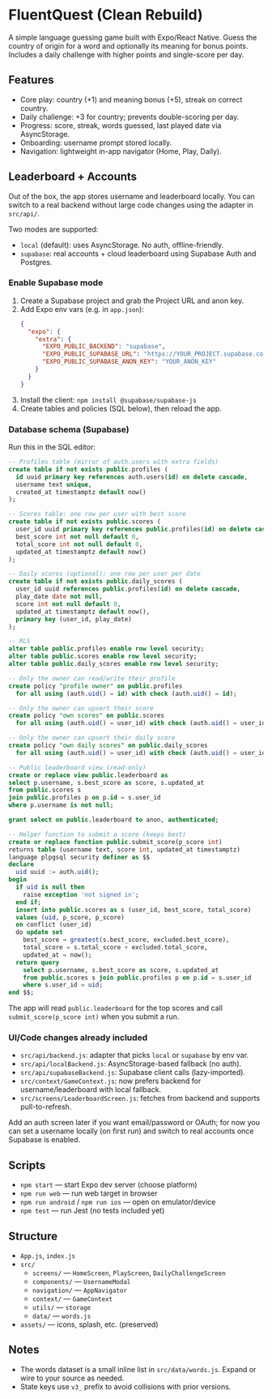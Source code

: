 # FluentQuest (Clean Rebuild)

A simple language guessing game built with Expo/React Native. Guess the country of origin for a word and optionally its meaning for bonus points. Includes a daily challenge with higher points and single-score per day.

## Features
- Core play: country (+1) and meaning bonus (+5), streak on correct country.
- Daily challenge: +3 for country; prevents double-scoring per day.
- Progress: score, streak, words guessed, last played date via AsyncStorage.
- Onboarding: username prompt stored locally.
- Navigation: lightweight in-app navigator (Home, Play, Daily).

## Leaderboard + Accounts
Out of the box, the app stores username and leaderboard locally. You can switch to a real backend without large code changes using the adapter in `src/api/`.

Two modes are supported:
- `local` (default): uses AsyncStorage. No auth, offline-friendly.
- `supabase`: real accounts + cloud leaderboard using Supabase Auth and Postgres.

### Enable Supabase mode
1) Create a Supabase project and grab the Project URL and anon key.
2) Add Expo env vars (e.g. in `app.json`):
   ```json
   {
     "expo": {
       "extra": {
         "EXPO_PUBLIC_BACKEND": "supabase",
         "EXPO_PUBLIC_SUPABASE_URL": "https://YOUR_PROJECT.supabase.co",
         "EXPO_PUBLIC_SUPABASE_ANON_KEY": "YOUR_ANON_KEY"
       }
     }
   }
   ```
3) Install the client: `npm install @supabase/supabase-js`
4) Create tables and policies (SQL below), then reload the app.

### Database schema (Supabase)
Run this in the SQL editor:
```sql
-- Profiles table (mirror of auth.users with extra fields)
create table if not exists public.profiles (
  id uuid primary key references auth.users(id) on delete cascade,
  username text unique,
  created_at timestamptz default now()
);

-- Scores table: one row per user with best score
create table if not exists public.scores (
  user_id uuid primary key references public.profiles(id) on delete cascade,
  best_score int not null default 0,
  total_score int not null default 0,
  updated_at timestamptz default now()
);

-- Daily scores (optional): one row per user per date
create table if not exists public.daily_scores (
  user_id uuid references public.profiles(id) on delete cascade,
  play_date date not null,
  score int not null default 0,
  updated_at timestamptz default now(),
  primary key (user_id, play_date)
);

-- RLS
alter table public.profiles enable row level security;
alter table public.scores enable row level security;
alter table public.daily_scores enable row level security;

-- Only the owner can read/write their profile
create policy "profile owner" on public.profiles
  for all using (auth.uid() = id) with check (auth.uid() = id);

-- Only the owner can upsert their score
create policy "own scores" on public.scores
  for all using (auth.uid() = user_id) with check (auth.uid() = user_id);

-- Only the owner can upsert their daily score
create policy "own daily scores" on public.daily_scores
  for all using (auth.uid() = user_id) with check (auth.uid() = user_id);

-- Public leaderboard view (read-only)
create or replace view public.leaderboard as
select p.username, s.best_score as score, s.updated_at
from public.scores s
join public.profiles p on p.id = s.user_id
where p.username is not null;

grant select on public.leaderboard to anon, authenticated;

-- Helper function to submit a score (keeps best)
create or replace function public.submit_score(p_score int)
returns table (username text, score int, updated_at timestamptz)
language plpgsql security definer as $$
declare
  uid uuid := auth.uid();
begin
  if uid is null then
    raise exception 'not signed in';
  end if;
  insert into public.scores as s (user_id, best_score, total_score)
  values (uid, p_score, p_score)
  on conflict (user_id)
  do update set
    best_score = greatest(s.best_score, excluded.best_score),
    total_score = s.total_score + excluded.total_score,
    updated_at = now();
  return query
    select p.username, s.best_score as score, s.updated_at
    from public.scores s join public.profiles p on p.id = s.user_id
    where s.user_id = uid;
end $$;
```

The app will read `public.leaderboard` for the top scores and call `submit_score(p_score int)` when you submit a run.

### UI/Code changes already included
- `src/api/backend.js`: adapter that picks `local` or `supabase` by env var.
- `src/api/localBackend.js`: AsyncStorage-based fallback (no auth).
- `src/api/supabaseBackend.js`: Supabase client calls (lazy-imported).
- `src/context/GameContext.js`: now prefers backend for username/leaderboard with local fallback.
- `src/screens/LeaderboardScreen.js`: fetches from backend and supports pull-to-refresh.

Add an auth screen later if you want email/password or OAuth; for now you can set a username locally (on first run) and switch to real accounts once Supabase is enabled.

## Scripts
- `npm start` — start Expo dev server (choose platform)
- `npm run web` — run web target in browser
- `npm run android` / `npm run ios` — open on emulator/device
- `npm test` — run Jest (no tests included yet)

## Structure
- `App.js`, `index.js`
- `src/`
  - `screens/` — `HomeScreen`, `PlayScreen`, `DailyChallengeScreen`
  - `components/` — `UsernameModal`
  - `navigation/` — `AppNavigator`
  - `context/` — `GameContext`
  - `utils/` — `storage`
  - `data/` — `words.js`
- `assets/` — icons, splash, etc. (preserved)

## Notes
- The words dataset is a small inline list in `src/data/words.js`. Expand or wire to your source as needed.
- State keys use `v3_` prefix to avoid collisions with prior versions.
